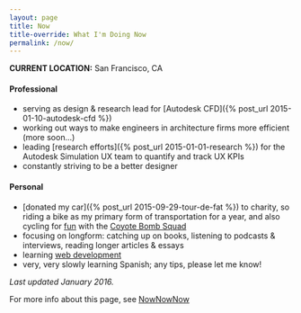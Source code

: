 ```yaml
---
layout: page
title: Now
title-override: What I'm Doing Now
permalink: /now/
---
```

**CURRENT LOCATION:** San Francisco, CA

#### Professional

- serving as design & research lead for [Autodesk CFD]({% post_url 2015-01-10-autodesk-cfd %})
- working out ways to make engineers in architecture firms more efficient (more soon...)
- leading [research efforts]({% post_url 2015-01-01-research %}) for the Autodesk Simulation UX team to quantify and track UX KPIs
- constantly striving to be a better designer

#### Personal
- [donated my car]({% post_url 2015-09-29-tour-de-fat %}) to charity, so riding a bike as my primary form of transportation for a year, and also cycling for [fun](https://www.strava.com/athletes/2363619) with the [Coyote Bomb Squad](http://coyotebombsquad.com/)
- focusing on longform: catching up on books, listening to podcasts & interviews, reading longer articles & essays
- learning [web development](https://github.com/arnaudin)
- very, very slowly learning Spanish; any tips, please let me know!

*Last updated January 2016.*

For more info about this page, see [NowNowNow](http://nownownow.com/about)
